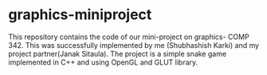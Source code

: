 # graphics-miniproject

This repository contains the code of our mini-project on graphics- COMP 342. This was successfully implemented by me (Shubhashish Karki) and my project partner(Janak Sitaula).
The project is a simple snake game implemented in C++ and using OpenGL and GLUT library.
